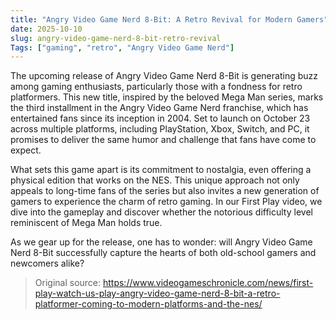 ```yaml
---
title: "Angry Video Game Nerd 8-Bit: A Retro Revival for Modern Gamers"
date: 2025-10-10
slug: angry-video-game-nerd-8-bit-retro-revival
Tags: ["gaming", "retro", "Angry Video Game Nerd"]
---
```


The upcoming release of Angry Video Game Nerd 8-Bit is generating buzz among gaming enthusiasts, particularly those with a fondness for retro platformers. This new title, inspired by the beloved Mega Man series, marks the third installment in the Angry Video Game Nerd franchise, which has entertained fans since its inception in 2004. Set to launch on October 23 across multiple platforms, including PlayStation, Xbox, Switch, and PC, it promises to deliver the same humor and challenge that fans have come to expect.

What sets this game apart is its commitment to nostalgia, even offering a physical edition that works on the NES. This unique approach not only appeals to long-time fans of the series but also invites a new generation of gamers to experience the charm of retro gaming. In our First Play video, we dive into the gameplay and discover whether the notorious difficulty level reminiscent of Mega Man holds true.

As we gear up for the release, one has to wonder: will Angry Video Game Nerd 8-Bit successfully capture the hearts of both old-school gamers and newcomers alike? 

> Original source: https://www.videogameschronicle.com/news/first-play-watch-us-play-angry-video-game-nerd-8-bit-a-retro-platformer-coming-to-modern-platforms-and-the-nes/